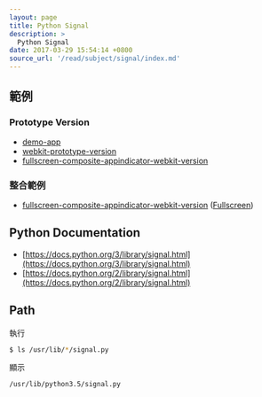 ```yaml
---
layout: page
title: Python Signal
description: >
  Python Signal
date: 2017-03-29 15:54:14 +0800
source_url: '/read/subject/signal/index.md'
---
```


## 範例

### Prototype Version

* [demo-app](https://github.com/foreachsam/book-lang-python/blob/gh-pages/example/subject/signal/signal-prototype-version/demo-app/main.py)
* [webkit-prototype-version](https://github.com/foreachsam/book-lang-python/blob/gh-pages/example/subject/webkit/webkit-prototype-version/main.py)
* [fullscreen-composite-appindicator-webkit-version](https://github.com/foreachsam/book-lang-python/blob/gh-pages/example/subject/fullscreen/fullscreen-composite-appindicator-webkit-version/main.py)

### 整合範例

* [fullscreen-composite-appindicator-webkit-version](https://github.com/foreachsam/book-lang-python/blob/gh-pages/example/subject/fullscreen/fullscreen-composite-appindicator-webkit-version/main.py) ([Fullscreen](https://foreachsam.github.io/book-lang-python/read/subject/fullscreen/))

## Python Documentation

* [https://docs.python.org/3/library/signal.html](https://docs.python.org/3/library/signal.html)
* [https://docs.python.org/2/library/signal.html](https://docs.python.org/2/library/signal.html)


## Path

執行

``` sh
$ ls /usr/lib/*/signal.py
```

顯示

```
/usr/lib/python3.5/signal.py
```
